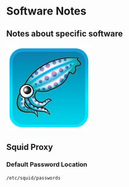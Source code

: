 # Software Notes

## Notes about specific software

![Screenshot](../img/pentesting/squid-proxy.jpg)

## Squid Proxy

### Default Password Location

``` sh
/etc/squid/passwords
```